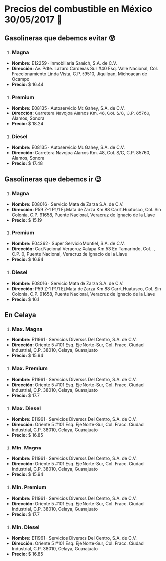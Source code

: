 # Precios del combustible en México 30/05/2017 :car:

## Gasolineras que debemos evitar :cold_sweat:
1. ### Magna
  * **Nombre:** E12259 · Inmobiliaria Samich, S.A. de C.V.
  * **Dirección:** Av. Pdte. Lazaro Cardenas Sur #40 Esq. Valle Nacional, Col. Fraccionamiento Linda Vista, C.P. 59510, Jiquilpan, Michoacán de Ocampo
  * **Precio:** $ 16.44

1. ### Premium
  * **Nombre:** E08135 · Autoservicio Mc Gahey, S.A. de C.V.
  * **Dirección:** Carretera Navojoa Alamos Km. 48, Col. S/C, C.P. 85760, Alamos, Sonora
  * **Precio:** $ 18.24

1. ### Diesel
  * **Nombre:** E08135 · Autoservicio Mc Gahey, S.A. de C.V.
  * **Dirección:** Carretera Navojoa Alamos Km. 48, Col. S/C, C.P. 85760, Alamos, Sonora
  * **Precio:** $ 17.48


## Gasolineras que debemos ir :wink:
1. ### Magna
  * **Nombre:** E08016 · Servicio Mata de Zarza S.A. de C.V.
  * **Dirección:** P59 Z-1 P1/1 Ej.Mata de Zarza Km 88 Carrt.Huatusco, Col. Sin Colonia, C.P. 91658, Puente Nacional, Veracruz de Ignacio de la Llave
  * **Precio:** $ 15.19

1. ### Premium
  * **Nombre:** E04362 · Super Servicio Montiel, S.A. de C.V.
  * **Dirección:** Car.Nacional Veracruz-Xalapa Km.53 En Tamarindo, Col. ., C.P. 0, Puente Nacional, Veracruz de Ignacio de la Llave
  * **Precio:** $ 16.94

1. ### Diesel
  * **Nombre:** E08016 · Servicio Mata de Zarza S.A. de C.V.
  * **Dirección:** P59 Z-1 P1/1 Ej.Mata de Zarza Km 88 Carrt.Huatusco, Col. Sin Colonia, C.P. 91658, Puente Nacional, Veracruz de Ignacio de la Llave
  * **Precio:** $ 16.1


## En Celaya
1. ### Max. Magna
  * **Nombre:** E11961 · Servicios Diversos Del Centro, S.A. de C.V.
  * **Dirección:** Oriente 5 #101 Esq. Eje Norte-Sur, Col. Fracc. Ciudad Industrial, C.P. 38010, Celaya, Guanajuato
  * **Precio:** $ 15.94

1. ### Max. Premium
  * **Nombre:** E11961 · Servicios Diversos Del Centro, S.A. de C.V.
  * **Dirección:** Oriente 5 #101 Esq. Eje Norte-Sur, Col. Fracc. Ciudad Industrial, C.P. 38010, Celaya, Guanajuato
  * **Precio:** $ 17.7

1. ### Max. Diesel
  * **Nombre:** E11961 · Servicios Diversos Del Centro, S.A. de C.V.
  * **Dirección:** Oriente 5 #101 Esq. Eje Norte-Sur, Col. Fracc. Ciudad Industrial, C.P. 38010, Celaya, Guanajuato
  * **Precio:** $ 16.85
1. ### Min. Magna
  * **Nombre:** E11961 · Servicios Diversos Del Centro, S.A. de C.V.
  * **Dirección:** Oriente 5 #101 Esq. Eje Norte-Sur, Col. Fracc. Ciudad Industrial, C.P. 38010, Celaya, Guanajuato
  * **Precio:** $ 15.94

1. ### Min. Premium
  * **Nombre:** E11961 · Servicios Diversos Del Centro, S.A. de C.V.
  * **Dirección:** Oriente 5 #101 Esq. Eje Norte-Sur, Col. Fracc. Ciudad Industrial, C.P. 38010, Celaya, Guanajuato
  * **Precio:** $ 17.7

1. ### Min. Diesel
  * **Nombre:** E11961 · Servicios Diversos Del Centro, S.A. de C.V.
  * **Dirección:** Oriente 5 #101 Esq. Eje Norte-Sur, Col. Fracc. Ciudad Industrial, C.P. 38010, Celaya, Guanajuato
  * **Precio:** $ 16.85